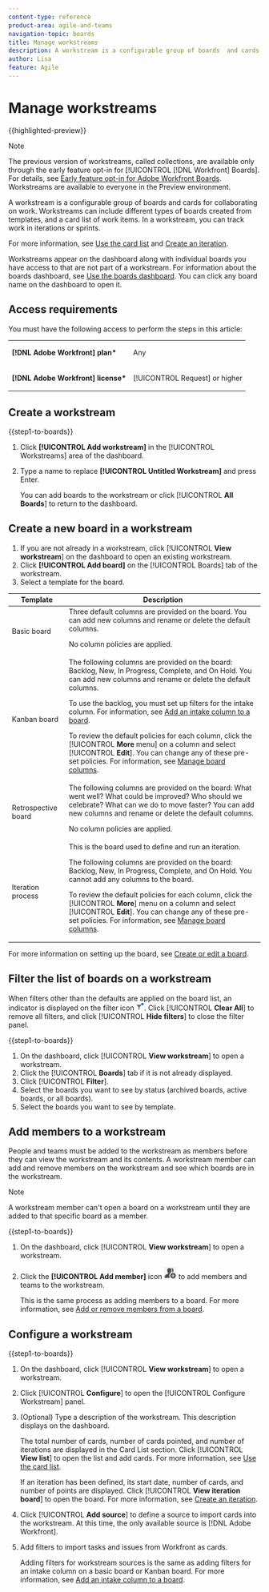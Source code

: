 ```yaml
---
content-type: reference
product-area: agile-and-teams
navigation-topic: boards
title: Manage workstreams
description: A workstream is a configurable group of boards  and cards for collaborating on work.
author: Lisa
feature: Agile
---
```

# Manage workstreams

{{highlighted-preview}}

>[!NOTE]
>
>The previous version of workstreams, called collections, are available only through the early feature opt-in for [!UICONTROL [!DNL Workfront] Boards]. For details, see [Early feature opt-in for Adobe Workfront Boards](/help/quicksilver/agile/get-started-with-boards/boards-early-feature-opt-in.md).
>Workstreams are available to everyone in the Preview environment.

A workstream is a configurable group of boards and cards for collaborating on work. Workstreams can include different types of boards created from templates, <span class="preview">and a card list of work items. In a workstream, you can track work in iterations or sprints.</span>

<span class="preview">For more information, see [Use the card list](/help/quicksilver/agile/use-boards-agile-planning-tools/use-card-list.md) and [Create an iteration](/help/quicksilver/agile/use-boards-agile-planning-tools/create-an-iteration.md).</span>

Workstreams appear on the dashboard along with individual boards you have access to that are not part of a workstream. For information about the boards dashboard, see [Use the boards dashboard](/help/quicksilver/agile/get-started-with-boards/use-boards-page.md). You can click any board name on the dashboard to open it.

## Access requirements

You must have the following access to perform the steps in this article:

<table style="table-layout:auto"> 
 <col> 
 </col> 
 <col> 
 </col> 
 <tbody> 
  <tr> 
   <td role="rowheader"><strong>[!DNL Adobe Workfront] plan*</strong></td> 
   <td> <p>Any</p> </td> 
  </tr> 
  <tr> 
   <td role="rowheader"><strong>[!DNL Adobe Workfront] license*</strong></td> 
   <td> <p>[!UICONTROL Request] or higher</p> </td> 
  </tr> 
 </tbody> 
</table>

## Create a workstream

{{step1-to-boards}}

1. Click **[!UICONTROL Add workstream]** in the [!UICONTROL Workstreams] area of the dashboard.
1. Type a name to replace **[!UICONTROL Untitled Workstream]** and press Enter.

   You can add boards to the workstream or click [!UICONTROL **All Boards**] to return to the dashboard.

## Create a new board in a workstream

1. If you are not already in a workstream, click [!UICONTROL **View workstream**] on the dashboard to open an existing workstream.
1. Click **[!UICONTROL Add board]** on the [!UICONTROL Boards] tab of the workstream.
1. Select a template for the board.

| Template | Description |
|---------|----------|
| Basic board | Three default columns are provided on the board. You can add new columns and rename or delete the default columns. <p>No column policies are applied. |
| Kanban board | The following columns are provided on the board: Backlog, New, In Progress, Complete, and On Hold. You can add new columns and rename or delete the default columns.<p>To use the backlog, you must set up filters for the intake column. For information, see [Add an intake column to a board](/help/quicksilver/agile/use-boards-agile-planning-tools/add-intake-column-to-board.md). <p>To review the default policies for each column, click the [!UICONTROL **More** menu] on a column and select [!UICONTROL **Edit**]. You can change any of these pre-set policies. For information, see [Manage board columns](/help/quicksilver/agile/get-started-with-boards/manage-board-columns.md). |
| Retrospective board | The following columns are provided on the board: What went well? What could be improved? Who should we celebrate? What can we do to move faster? You can add new columns and rename or delete the default columns. <p>No column policies are applied. |
| <span class="preview">Iteration process</span> | <span class="preview">This is the board used to define and run an iteration. <p>The following columns are provided on the board: Backlog, New, In Progress, Complete, and On Hold. You cannot add any columns to the board. <p>To review the default policies for each column, click the [!UICONTROL **More**] menu on a column and select [!UICONTROL **Edit**]. You can change any of these pre-set policies. For information, see [Manage board columns](/help/quicksilver/agile/get-started-with-boards/manage-board-columns.md).</span> |

For more information on setting up the board, see [Create or edit a board](/help/quicksilver/agile/get-started-with-boards/create-edit-board.md).

## Filter the list of boards on a workstream

When filters other than the defaults are applied on the board list, an indicator is displayed on the filter icon ![Filter applied](assets/boards-filterapplied-30x30.png). Click [!UICONTROL **Clear All**] to remove all filters, and click [!UICONTROL **Hide filters**] to close the filter panel.

{{step1-to-boards}}

1. On the dashboard, click [!UICONTROL **View workstream**] to open a workstream.
1. Click the [!UICONTROL **Boards**] tab if it is not already displayed.
1. Click [!UICONTROL **Filter**].
1. Select the boards you want to see by status (archived boards, active boards, or all boards).
1. Select the boards you want to see by template.

## Add members to a workstream

People and teams must be added to the workstream as members before they can view the workstream and its contents. A workstream member can add and remove members on the workstream and see which boards are in the workstream.

>[!NOTE]
>
>A workstream member can't open a board on a workstream until they are added to that specific board as a member.

{{step1-to-boards}}

1. On the dashboard, click [!UICONTROL **View workstream**] to open a workstream.
1. Click the **[!UICONTROL Add member]** icon ![Add members](assets/boards-addmember-spectrum-25x25.png) to add members and teams to the workstream.
   
   This is the same process as adding members to a board. For more information, see [Add or remove members from a board](/help/quicksilver/agile/get-started-with-boards/add-members-to-board.md).

<div class="preview">

## Configure a workstream

{{step1-to-boards}}

1. On the dashboard, click [!UICONTROL **View workstream**] to open a workstream.
1. Click [!UICONTROL **Configure**] to open the [!UICONTROL Configure Workstream] panel.
1. (Optional) Type a description of the workstream. This description displays on the dashboard.

   The total number of cards, number of cards pointed, and number of iterations are displayed in the Card List section. Click [!UICONTROL **View list**] to open the list and add cards. For more information, see [Use the card list](/help/quicksilver/agile/use-boards-agile-planning-tools/use-card-list.md).

   If an iteration has been defined, its start date, number of cards, and number of points are displayed. Click [!UICONTROL **View iteration board**] to open the board. For more information, see [Create an iteration](/help/quicksilver/agile/use-boards-agile-planning-tools/create-an-iteration.md).

1. Click [!UICONTROL **Add source**] to define a source to import cards into the workstream. At this time, the only available source is [!DNL Adobe Workfront].
1. Add filters to import tasks and issues from Workfront as cards.

   Adding filters for workstream sources is the same as adding filters for an intake column on a basic board or Kanban board. For more information, see [Add an intake column to a board](/help/quicksilver/agile/use-boards-agile-planning-tools/add-intake-column-to-board.md).

</div>
